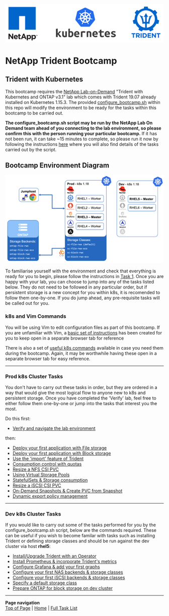 <p align="center"><img src="images/k8s-header.png"></p>

# NetApp Trident Bootcamp

## Trident with Kubernetes

This bootcamp requires the [NetApp Lab-on-Demand](https://labondemand.netapp.com/) "Trident with Kubernetes and ONTAP v3.1" lab which comes with Trident 19.07 already installed on Kubernetes 1.15.3. The provided [configure_bootcamp.sh](trident_with_k8s/deploy/configure_bootcamp.sh) within this repo will modify the environment to be ready for the tasks within this bootcamp to be carried out.

**The configure_bootcamp.sh script may be run by the NetApp Lab On Demand team ahead of you connecting to the lab environment, so please confirm this with the person running your particular bootcamp.**  If it has not been run, it can take ~15 minutes to complete, so please run it now by following the instructions [here](trident_with_k8s/tasks/configure_bootcamp) where you will also find details of the tasks carried out by the script.

## Bootcamp Environment Diagram

<p align="center"><img src="images/lab-diagram.png"></p>

To familiarise yourself with the environment and check that everything is ready for you to begin, please follow the instructions in [Task 1](trident_with_k8s/tasks/verify_lab).  Once you are happy with your lab, you can choose to jump into any of the tasks listed below.  They do not need to be followed in any particular order, but if persistent storage is a new concept for you within k8s, it is recomended to follow them one-by-one.  If you do jump ahead, any pre-requisite tasks will be called out for you.

### k8s and Vim Commands

You will be using Vim to edit configuration files as part of this bootcamp.  If you are unfamiliar with Vim, a [basic set of instructions](trident_with_k8s/tasks/vim) has been created for you to keep open in a separate browser tab for reference

There is also a set of [useful k8s commands](trident_with_k8s/tasks/useful_commands) available in case you need them during the bootcamp.  Again, it may be worthwhile having these open in a separate browser tab for easy reference.

---------

### Prod k8s Cluster Tasks

You don't have to carry out these tasks in order, but they are ordered in a way that would give the most logical flow to anyone new to k8s and persistent storage.  Once you have completed the 'Verify' lab, feel free to either follow them one-by-one or jump into the tasks that interest you the most.

Do this first: 

* [Verify and navigate the lab environment](trident_with_k8s/tasks/verify_lab)  

then:

* [Deploy your first application with File storage](trident_with_k8s/tasks/file_app)   
* [Deploy your first application with Block storage](trident_with_k8s/tasks/block_app)   
* [Use the 'import' feature of Trident](trident_with_k8s/tasks/pv_import)   
* [Consumption control with quotas](trident_with_k8s/tasks/quotas)   
* [Resize a NFS CSI PVC](trident_with_k8s/tasks/file_resize)   
* [Using Virtual Storage Pools](trident_with_k8s/tasks/storage_pools)   
* [StatefulSets & Storage consumption](trident_with_k8s/tasks/statefulsets)   
* [Resize a iSCSI CSI PVC](trident_with_k8s/tasks/resize_block)   
* [On-Demand Snapshots & Create PVC from Snapshot ](trident_with_k8s/tasks/snapshots_clones)  
* [Dynamic export policy management](trident_with_k8s/tasks/dynamic_exports)   

---------

### Dev k8s Cluster Tasks

If you would like to carry out some of the tasks performed for you by the configure_bootcamp.sh script, below are the commands required.  These can be useful if you wish to become familar with tasks such as installing Trident or defining storage classes and should be run against the dev cluster via host **rhel5**:

* [Install/Upgrade Trident with an Operator](trident_with_k8s/tasks/install_trident)   
* [Install Prometheus & incorporate Trident's metrics](trident_with_k8s/tasks/config_prometheus)   
* [Configure Grafana & add your first graphs ](trident_with_k8s/tasks/config_grafana)  
* [Configure your first NAS backends & storage classes](trident_with_k8s/tasks/config_file)   
* [Configure your first iSCSI backends & storage classes](trident_with_k8s/tasks/config_block)   
* [Specify a default storage class](trident_with_k8s/tasks/default_sc)   
* [Prepare ONTAP for block storage on dev cluster](trident_with_k8s/tasks/ontap_block)   

---------
**Page navigation**  
[Top of Page](#top) | [Home](/README.md) | [Full Task List](/README.md#prod-k8s-cluster-tasks)
